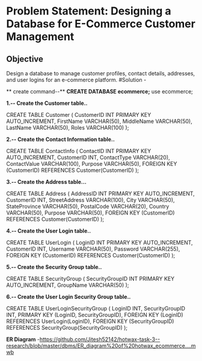 # Problem Statement: Designing a Database for E-Commerce Customer Management

## Objective
Design a database to manage customer profiles, contact details, addresses, and user logins for an e-commerce platform.
#Solution -

** create command--**
   **CREATE DATABASE ecommerce;**
   use ecommerce;
   
**1.-- Create the Customer table..**
 
CREATE TABLE Customer (
    CustomerID INT PRIMARY KEY AUTO_INCREMENT,
    FirstName VARCHAR(50),
    MiddleName VARCHAR(50),
    LastName VARCHAR(50),
    Roles VARCHAR(100)
);
  
**2.-- Create the Contact Information table..**

CREATE TABLE ContactInfo (
    ContactID INT PRIMARY KEY AUTO_INCREMENT,
    CustomerID INT,
    ContactType VARCHAR(20),
    ContactValue VARCHAR(100),
    Purpose VARCHAR(50),
    FOREIGN KEY (CustomerID) REFERENCES Customer(CustomerID)
);


**3.-- Create the Address table...**

CREATE TABLE Address (
    AddressID INT PRIMARY KEY AUTO_INCREMENT,
    CustomerID INT,
    StreetAddress VARCHAR(100),
    City VARCHAR(50),
    StateProvince VARCHAR(50),
    PostalCode VARCHAR(20),
    Country VARCHAR(50),
    Purpose VARCHAR(50),
    FOREIGN KEY (CustomerID) REFERENCES Customer(CustomerID)
);


**4.-- Create the User Login table..**

CREATE TABLE UserLogin (
    LoginID INT PRIMARY KEY AUTO_INCREMENT,
    CustomerID INT,
    Username VARCHAR(50),
    Password VARCHAR(255),
    FOREIGN KEY (CustomerID) REFERENCES Customer(CustomerID)
);

**5.-- Create the Security Group table..**

CREATE TABLE SecurityGroup (
    SecurityGroupID INT PRIMARY KEY AUTO_INCREMENT,
    GroupName VARCHAR(50)
);

**6.-- Create the User Login Security Group table..**

CREATE TABLE UserLoginSecurityGroup (
    LoginID INT,
    SecurityGroupID INT,
    PRIMARY KEY (LoginID, SecurityGroupID),
    FOREIGN KEY (LoginID) REFERENCES UserLogin(LoginID),
    FOREIGN KEY (SecurityGroupID) REFERENCES SecurityGroup(SecurityGroupID)
);

**ER Diagram**
    -https://github.com/Jitesh52142/hotwax-task-3--research/blob/master/dbms/ER_diagram%20of%20hotwax_ecommerce....mwb


